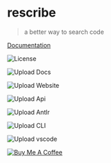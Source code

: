 # rescribe

> a better way to search code

[Documentation](https://docs.rescribe.dev)

![License](https://img.shields.io/badge/License-CC--BY--NC--SA--4.0-green)

![Upload Docs](https://github.com/mdigreg2/rescribe/workflows/Upload%20Docs/badge.svg)

![Upload Website](https://github.com/mdigreg2/rescribe/workflows/Upload%20Website/badge.svg)

![Upload Api](https://github.com/mdigreg2/rescribe/workflows/Upload%20Api/badge.svg)

![Upload Antlr](https://github.com/mdigreg2/rescribe/workflows/Upload%20Antlr/badge.svg)

![Upload CLI](https://github.com/mdigreg2/rescribe/workflows/Upload%20CLI/badge.svg)

![Upload vscode](https://github.com/mdigreg2/rescribe/workflows/Upload%20Vscode/badge.svg)

[![Buy Me A Coffee](https://bmc-cdn.nyc3.digitaloceanspaces.com/BMC-button-images/custom_images/orange_img.png)](https://www.buymeacoffee.com/IU2gHt3Qn)
